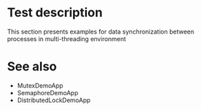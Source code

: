 # Test description

This section presents examples for data synchronization between processes in multi-threading environment

# See also
- MutexDemoApp
- SemaphoreDemoApp
- DistributedLockDemoApp
